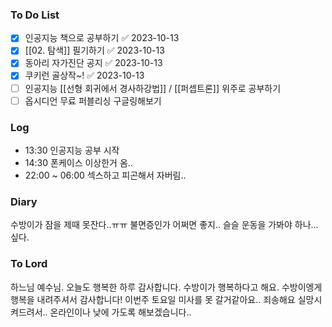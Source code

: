 ### To Do List
- [x] 인공지능 책으로 공부하기 ✅ 2023-10-13
- [x] [[02. 탐색]] 필기하기 ✅ 2023-10-13
- [x] 동아리 자가진단 공지 ✅ 2023-10-13
- [x] 쿠키런 골상작~! ✅ 2023-10-13
- [ ] 인공지능 [[선형 회귀에서 경사하강법]] / [[퍼셉트론]] 위주로 공부하기
- [ ] 옵시디언 무료 퍼블리싱 구글링해보기
### Log
- 13:30 인공지능 공부 시작
- 14:30 폰케이스 이상한거 옴..
- 22:00 ~ 06:00 섹스하고 피곤해서 자버림..
### Diary
수방이가 잠을 제때 못잔다..ㅠㅠ 불면증인가 어쩌면 좋지..
슬슬 운동을 가봐야 하나...싶다.
### To Lord
하느님 예수님. 오늘도 행복한 하루 감사합니다.
수방이가 행복하다고 해요. 수방이엥게 행복을 내려주셔서 감사합니다!
이번주 토요일 미사를 못 갈거같아요.. 죄송해요 실망시켜드려서..
온라인이나 낮에 가도록 해보겠습니다..